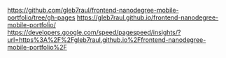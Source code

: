 https://github.com/gleb7raul/frontend-nanodegree-mobile-portfolio/tree/gh-pages
https://gleb7raul.github.io/frontend-nanodegree-mobile-portfolio/
https://developers.google.com/speed/pagespeed/insights/?url=https%3A%2F%2Fgleb7raul.github.io%2Ffrontend-nanodegree-mobile-portfolio%2F